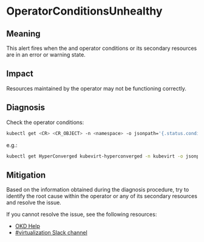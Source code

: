# OperatorConditionsUnhealthy

## Meaning

This alert fires when the and operator conditions or its secondary resources
are in an error or warning state.

## Impact

Resources maintained by the operator may not be functioning correctly.

## Diagnosis

Check the operator conditions:

```bash
kubectl get <CR> <CR_OBJECT> -n <namespace> -o jsonpath='{.status.conditions}'
```

e.g.:

```bash
kubectl get HyperConverged kubevirt-hyperconverged -n kubevirt -o jsonpath='{.status.conditions}'
```

## Mitigation

Based on the information obtained during the diagnosis procedure, try to
identify the root cause within the operator or any of its secondary resources
and resolve the issue.
<!--DS: If you cannot resolve the issue, log in to the
link:https://access.redhat.com[Customer Portal] and open a support case,
attaching the artifacts gathered during the diagnosis procedure.-->

<!--USstart-->
If you cannot resolve the issue, see the following resources:

- [OKD Help](https://www.okd.io/help/)
- [#virtualization Slack channel](https://kubernetes.slack.com/channels/virtualization)
<!--USend-->
